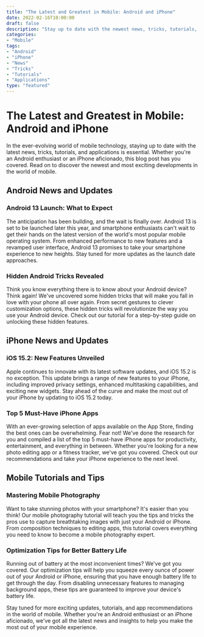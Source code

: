 ```yaml
--- 
title: "The Latest and Greatest in Mobile: Android and iPhone"
date: 2022-02-16T10:00:00
draft: false
description: "Stay up to date with the newest news, tricks, tutorials, and applications for Android and iPhone."
categories:
- "Mobile"
tags:
- "Android"
- "iPhone"
- "News"
- "Tricks"
- "Tutorials"
- "Applications"
type: "featured"
--- 
```


# The Latest and Greatest in Mobile: Android and iPhone

In the ever-evolving world of mobile technology, staying up to date with the latest news, tricks, tutorials, and applications is essential. Whether you're an Android enthusiast or an iPhone aficionado, this blog post has you covered. Read on to discover the newest and most exciting developments in the world of mobile.

## Android News and Updates

### Android 13 Launch: What to Expect

The anticipation has been building, and the wait is finally over. Android 13 is set to be launched later this year, and smartphone enthusiasts can't wait to get their hands on the latest version of the world's most popular mobile operating system. From enhanced performance to new features and a revamped user interface, Android 13 promises to take your smartphone experience to new heights. Stay tuned for more updates as the launch date approaches.

### Hidden Android Tricks Revealed

Think you know everything there is to know about your Android device? Think again! We've uncovered some hidden tricks that will make you fall in love with your phone all over again. From secret gestures to clever customization options, these hidden tricks will revolutionize the way you use your Android device. Check out our tutorial for a step-by-step guide on unlocking these hidden features.

## iPhone News and Updates

### iOS 15.2: New Features Unveiled

Apple continues to innovate with its latest software updates, and iOS 15.2 is no exception. This update brings a range of new features to your iPhone, including improved privacy settings, enhanced multitasking capabilities, and exciting new widgets. Stay ahead of the curve and make the most out of your iPhone by updating to iOS 15.2 today.

### Top 5 Must-Have iPhone Apps

With an ever-growing selection of apps available on the App Store, finding the best ones can be overwhelming. Fear not! We've done the research for you and compiled a list of the top 5 must-have iPhone apps for productivity, entertainment, and everything in between. Whether you're looking for a new photo editing app or a fitness tracker, we've got you covered. Check out our recommendations and take your iPhone experience to the next level.

## Mobile Tutorials and Tips

### Mastering Mobile Photography

Want to take stunning photos with your smartphone? It's easier than you think! Our mobile photography tutorial will teach you the tips and tricks the pros use to capture breathtaking images with just your Android or iPhone. From composition techniques to editing apps, this tutorial covers everything you need to know to become a mobile photography expert.

### Optimization Tips for Better Battery Life

Running out of battery at the most inconvenient times? We've got you covered. Our optimization tips will help you squeeze every ounce of power out of your Android or iPhone, ensuring that you have enough battery life to get through the day. From disabling unnecessary features to managing background apps, these tips are guaranteed to improve your device's battery life.

Stay tuned for more exciting updates, tutorials, and app recommendations in the world of mobile. Whether you're an Android enthusiast or an iPhone aficionado, we've got all the latest news and insights to help you make the most out of your mobile experience.
